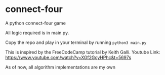 # connect-four
A python connect-four game

All logic required is in main.py.

Copy the repo and play in your terminal by running `python3 main.py`

This is inspired by the FreeCodeCamp tutorial by Keith Galli. Youtube Link: https://www.youtube.com/watch?v=XGf2GcyHPhc&t=5697s

As of now, all algorithm implementations are my own
